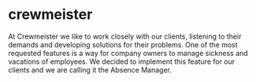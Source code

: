 # crewmeister
At Crewmeister we like to work closely with our clients, listening to their demands and developing solutions for their problems. One of the most requested features is a way for company owners to manage sickness and vacations of employees.  We decided to implement this feature for our clients and we are calling it the Absence Manager.
